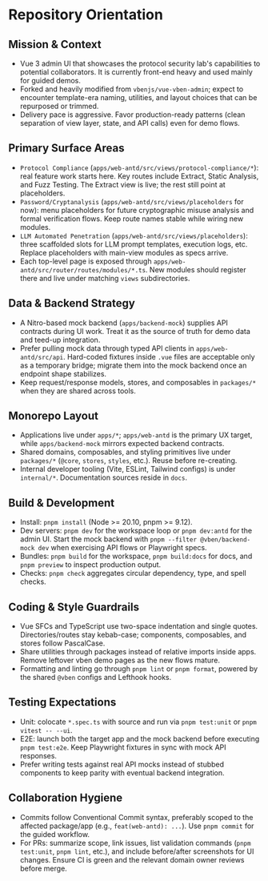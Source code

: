 # Repository Orientation

## Mission & Context

- Vue 3 admin UI that showcases the protocol security lab's capabilities to potential collaborators. It is currently front-end heavy and used mainly for guided demos.
- Forked and heavily modified from `vbenjs/vue-vben-admin`; expect to encounter template-era naming, utilities, and layout choices that can be repurposed or trimmed.
- Delivery pace is aggressive. Favor production-ready patterns (clean separation of view layer, state, and API calls) even for demo flows.

## Primary Surface Areas

- `Protocol Compliance` (`apps/web-antd/src/views/protocol-compliance/*`): real feature work starts here. Key routes include Extract, Static Analysis, and Fuzz Testing. The Extract view is live; the rest still point at placeholders.
- `Password/Cryptanalysis` (`apps/web-antd/src/views/placeholders` for now): menu placeholders for future cryptographic misuse analysis and formal verification flows. Keep route names stable while wiring new modules.
- `LLM Automated Penetration` (`apps/web-antd/src/views/placeholders`): three scaffolded slots for LLM prompt templates, execution logs, etc. Replace placeholders with main-view modules as specs arrive.
- Each top-level page is exposed through `apps/web-antd/src/router/routes/modules/*.ts`. New modules should register there and live under matching `views` subdirectories.

## Data & Backend Strategy

- A Nitro-based mock backend (`apps/backend-mock`) supplies API contracts during UI work. Treat it as the source of truth for demo data and teed-up integration.
- Prefer pulling mock data through typed API clients in `apps/web-antd/src/api`. Hard-coded fixtures inside `.vue` files are acceptable only as a temporary bridge; migrate them into the mock backend once an endpoint shape stabilizes.
- Keep request/response models, stores, and composables in `packages/*` when they are shared across tools.

## Monorepo Layout

- Applications live under `apps/*`; `apps/web-antd` is the primary UX target, while `apps/backend-mock` mirrors expected backend contracts.
- Shared domains, composables, and styling primitives live under `packages/*` (`@core`, `stores`, `styles`, etc.). Reuse before re-creating.
- Internal developer tooling (Vite, ESLint, Tailwind configs) is under `internal/*`. Documentation sources reside in `docs`.

## Build & Development

- Install: `pnpm install` (Node >= 20.10, pnpm >= 9.12).
- Dev servers: `pnpm dev` for the workspace loop or `pnpm dev:antd` for the admin UI. Start the mock backend with `pnpm --filter @vben/backend-mock dev` when exercising API flows or Playwright specs.
- Bundles: `pnpm build` for the workspace, `pnpm build:docs` for docs, and `pnpm preview` to inspect production output.
- Checks: `pnpm check` aggregates circular dependency, type, and spell checks.

## Coding & Style Guardrails

- Vue SFCs and TypeScript use two-space indentation and single quotes. Directories/routes stay kebab-case; components, composables, and stores follow PascalCase.
- Share utilities through packages instead of relative imports inside apps. Remove leftover vben demo pages as the new flows mature.
- Formatting and linting go through `pnpm lint` or `pnpm format`, powered by the shared `@vben` configs and Lefthook hooks.

## Testing Expectations

- Unit: colocate `*.spec.ts` with source and run via `pnpm test:unit` or `pnpm vitest -- --ui`.
- E2E: launch both the target app and the mock backend before executing `pnpm test:e2e`. Keep Playwright fixtures in sync with mock API responses.
- Prefer writing tests against real API mocks instead of stubbed components to keep parity with eventual backend integration.

## Collaboration Hygiene

- Commits follow Conventional Commit syntax, preferably scoped to the affected package/app (e.g., `feat(web-antd): ...`). Use `pnpm commit` for the guided workflow.
- For PRs: summarize scope, link issues, list validation commands (`pnpm test:unit`, `pnpm lint`, etc.), and include before/after screenshots for UI changes. Ensure CI is green and the relevant domain owner reviews before merge.
